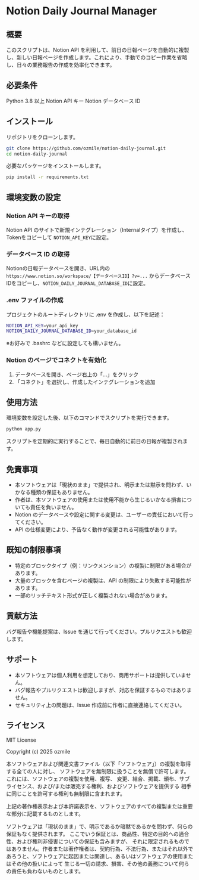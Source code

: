 # Notion Daily Journal Manager
## 概要
このスクリプトは、Notion API を利用して、前日の日報ページを自動的に複製し、新しい日報ページを作成します。これにより、手動でのコピー作業を省略し、日々の業務報告の作成を効率化できます。

## 必要条件
Python 3.8 以上
Notion API キー
Notion データベース ID

## インストール
リポジトリをクローンします。

```.bash
git clone https://github.com/ozmile/notion-daily-journal.git
cd notion-daily-journal
```

必要なパッケージをインストールします。

```.bash
pip install -r requirements.txt
```

## 環境変数の設定
### Notion API キーの取得
Notion API のサイトで新規インテグレーション（Internalタイプ）を作成し、Tokenをコピーして `NOTION_API_KEY`に設定。

### データベース ID の取得
Notionの日報データベースを開き、URL内の`https://www.notion.so/workspace/【データベースID】?v=...` からデータベースIDをコピーし、`NOTION_DAILY_JOURNAL_DATABASE_ID`に設定。

### .env ファイルの作成
プロジェクトのルートディレクトリに .env を作成し、以下を記述：

```.bash
NOTION_API_KEY=your_api_key
NOTION_DAILY_JOURNAL_DATABASE_ID=your_database_id
```
※お好みで .bashrc などに設定しても構いません。

### Notion のページでコネクトを有効化
1. データベースを開き、ページ右上の「...」をクリック
2. 「コネクト」を選択し、作成したインテグレーションを追加

## 使用方法
環境変数を設定した後、以下のコマンドでスクリプトを実行できます。

```.bash
python app.py
```
スクリプトを定期的に実行することで、毎日自動的に前日の日報が複製されます。

## 免責事項
- 本ソフトウェアは「現状のまま」で提供され、明示または黙示を問わず、いかなる種類の保証もありません。
- 作者は、本ソフトウェアの使用または使用不能から生じるいかなる損害についても責任を負いません。
- Notion のデータベースや設定に関する変更は、ユーザーの責任において行ってください。
- API の仕様変更により、予告なく動作が変更される可能性があります。

## 既知の制限事項
- 特定のブロックタイプ（例：リンクメンション）の複製に制限がある場合があります。
- 大量のブロックを含むページの複製は、API の制限により失敗する可能性があります。
- 一部のリッチテキスト形式が正しく複製されない場合があります。

## 貢献方法
バグ報告や機能提案は、Issue を通じて行ってください。プルリクエストも歓迎します。

## サポート
- 本ソフトウェアは個人利用を想定しており、商用サポートは提供していません。
- バグ報告やプルリクエストは歓迎しますが、対応を保証するものではありません。
- セキュリティ上の問題は、Issue 作成前に作者に直接連絡してください。

## ライセンス

MIT License

Copyright (c) 2025 ozmile

本ソフトウェアおよび関連文書ファイル（以下「ソフトウェア」）の複製を取得する全ての人に対し、
ソフトウェアを無制限に扱うことを無償で許可します。これには、ソフトウェアの複製を使用、複写、
変更、結合、掲載、頒布、サブライセンス、および/または販売する権利、およびソフトウェアを提供する
相手に同じことを許可する権利も無制限に含まれます。

上記の著作権表示および本許諾表示を、ソフトウェアのすべての複製または重要な部分に記載するものとします。

ソフトウェアは「現状のまま」で、明示であるか暗黙であるかを問わず、何らの保証もなく提供されます。
ここでいう保証とは、商品性、特定の目的への適合性、および権利非侵害についての保証も含みますが、
それに限定されるものではありません。作者または著作権者は、契約行為、不法行為、またはそれ以外で
あろうと、ソフトウェアに起因または関連し、あるいはソフトウェアの使用またはその他の扱いによって
生じる一切の請求、損害、その他の義務について何らの責任も負わないものとします。
